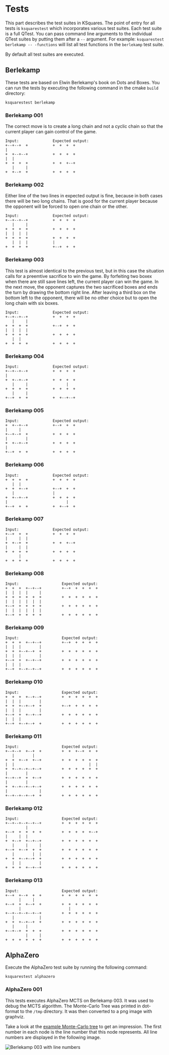 # Tests

This part describes the test suites in KSquares. The point of entry for all
tests is `ksquarestest` which incorporates various test suites. Each test
suite is a full QTest. You can pass command line arguments to the individual
QTest suites by putting them after a `--` argument. 
For example: `ksquarestest berlekamp -- -functions` will list all test 
functions in the `berlekamp` test suite.

By default all test suites are executed.

## Berlekamp

These tests are based on Elwin Berlekamp's book on Dots and Boxes.
You can run the tests by executing the following command in the cmake 
`build` directory:

```
ksquarestest berlekamp
```

### Berlekamp 001

The correct move is to create a long chain and not a cyclic chain so that the 
current player can gain control of the game.

```
Input:               Expected output:
+--+--+  +           +  +  +  +
|                              
+  +--+--+           +  +  +  +
|  |                           
+  +  +  +           +  +  +--+
   |     |                     
+  +--+  +           +  +  +  +
```

### Berlekamp 002

Either line of the two lines in expected output is fine, because in both cases
there will be two long chains. That is good for the current player because
the opponent will be forced to open one chain or the other.

```
Input:               Expected output:
+--+--+--+           +  +  +  +
   |     |                     
+  +  +  +           +  +  +  +
|  |  |  |                     
+  +  +  +           +  +  +  +
   |  |  |           |         
+  +  +  +           +--+  +  +
```

### Berlekamp 003

This test is almost identical to the previous test, but in this case the
situation calls for a preemtive sacrifice to win the game. By forfeiting
two boxex when there are still save lines left, the current player can win 
the game. In the next move, the opponent captures the two sacrificed boxes 
and ends the turn by drawing the bottom right line. After leaving a third 
box on the bottom left to the opponent, there will be no other choice but 
to open the long chain with six boxes.

```
Input:               Expected output:
+--+--+--+           +  +  +  +
   |     |                     
+  +  +  +           +--+  +  +
|  |  |  |                     
+  +  +  +           +  +  +  +
   |  |                        
+  +  +  +           +  +  +  +
```

### Berlekamp 004

```
Input:               Expected output:
+--+--+--+           +  +  +  +
|                              
+  +--+--+           +  +  +  +
   |     |                 |   
+  +  +  +           +  +  +  +
   |     |                     
+--+  +  +           +  +--+--+
```

### Berlekamp 005

```
Input:               Expected output:
+  +--+--+           +--+  +  +
|     |                        
+--+--+  +           +  +  +  +
|        |                     
+  +--+--+           +  +  +  +
|                              
+--+  +  +           +  +  +  +
```

### Berlekamp 006

```
Input:               Expected output:
+  +  +  +           +  +  +  +
   |  |                        
+  +  +--+           +--+  +  +
   |                 |         
+  +--+--+           +  +  +  +
|                          |   
+--+  +  +           +  +--+  +
```

### Berlekamp 007

```
Input:               Expected output:
+--+  +  +           +  +  +  +
|     |  |                     
+  +--+  +           +  +  +--+
|     |  |                     
+  +  +  +           +  +  +  +
      |                        
+  +  +  +           +  +  +  +
```

### Berlekamp 008

```
Input:                   Expected output:
+  +  +  +--+--+         +--+  +  +  +  +
|  |  |  |     |                         
+  +  +  +  +  +         +  +  +  +  +  +
|  |  |  |  |  |                         
+--+  +  +  +  +         +  +  +  +  +  +
|  |  |  |  |  |                         
+--+  +  +  +  +         +  +  +  +  +  +
```

### Berlekamp 009

```
Input:                   Expected output:
+  +  +  +--+--+         +--+  +  +  +  +
|  |  |        |                         
+  +  +--+--+  +         +  +  +  +  +  +
|  |  |        |                         
+--+  +  +--+--+         +  +  +  +  +  +
|  |  |                                  
+--+  +--+--+--+         +  +  +  +  +  +
```

### Berlekamp 010

```
Input:                   Expected output:
+  +  +  +--+--+         +  +  +  +  +  +
|  |  |        |                         
+  +  +--+--+  +         +--+  +  +  +  +
|  |  |        |                         
+--+  +  +--+--+         +  +  +  +  +  +
|  |  |                                  
+--+  +--+--+  +         +  +  +  +  +  +
```

### Berlekamp 011

```
Input:                   Expected output:
+--+--+  +--+  +         +  +  +--+  +  +
   |        |                            
+  +  +--+  +--+         +  +  +  +  +  +
|  |                                 |  |
+  +--+--+--+--+         +  +  +  +  +  +
|        |                               
+--+--+  +  +--+         +  +  +  +  +  +
|        |                               
+  +--+--+--+--+         +  +  +  +  +  +
|              |                         
+--+--+--+--+  +         +  +  +  +  +  +
```

### Berlekamp 012

```
Input:                   Expected output:
+--+--+--+--+--+         +  +  +  +  +  +
         |                               
+--+  +  +  +  +         +  +  +  +  +--+
|     |  |                               
+  +--+  +--+--+         +  +  +  +  +  +
   |     |     |                         
+--+  +--+  +  +         +  +  +  +  +  +
   |        |  |                         
+  +  +--+--+  +         +  +  +  +  +  +
   |  |        |                         
+  +  +  +--+--+         +  +  +  +  +  +
```

### Berlekamp 013

```
Input:                   Expected output:
+--+  +--+  +  +         +  +  +  +  +  +
      |     |                            
+--+  +  +--+  +         +  +  +  +  +  +
      |                     |            
+--+--+--+--+--+         +  +  +  +  +  +
   |           |                         
+  +  +--+--+  +         +  +  +  +  +  +
   |     |                               
+--+--+  +  +  +         +  +  +  +  +  +
         |     |                         
+  +  +  +  +  +         +  +  +  +  +  +
```

## AlphaZero

Execute the AlphaZero test suite by running the following command:

```
ksquarestest alphazero
```

### AlphaZero 001

This tests executes AlphaZero MCTS on Berlekamp 003. It was used to debug
the MCTS algorithm. The Monte-Carlo Tree was printed in dot-format to the 
`/tmp` directory. It was then converted to a png image with graphviz.

Take a look at the 
[example Monte-Carlo tree](AlphaZeroMCTS.png)
to get an impression. The first number in each node is the line number that
this node represents. All line numbers are displayed in the following image.

![Berlekamp 003 with line numbers](berlekamp-003-debug.png)